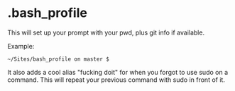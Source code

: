# .bash_profile

This will set up your prompt with your pwd, plus git info if available.

Example:
```
~/Sites/bash_profile on master $ 
```

It also adds a cool alias "fucking doit" for when you forgot to use sudo on a command.  This will repeat your previous command with sudo in front of it.
